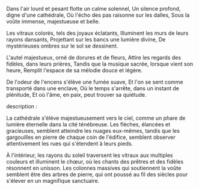 
Dans l'air lourd et pesant flotte un calme solennel,
Un silence profond, digne d'une cathédrale,
Où l'écho des pas raisonne sur les dalles,
Sous la voûte immense, majestueuse et belle.

Les vitraux colorés, tels des joyaux éclatants,
Illuminent les murs de leurs rayons dansants,
Projettant sur les bancs une lumière divine,
De mystérieuses ombres sur le sol se dessinent.

L'autel majestueux, orné de dorures et de fleurs,
Attire les regards des fidèles, dans leurs prières,
Tandis que la musique sacrée, lorsque vient son heure,
Remplit l'espace de sa mélodie douce et légère.

De l'odeur de l'encens s'élève une fumée suave,
Et l'on se sent comme transporté dans une enclave,
Où le temps s'arrête, dans un instant de plénitude,
Et où l'âme, en paix, peut trouver sa quiétude.


description :

La cathédrale s'élève majestueusement vers le ciel, comme un phare de lumière éternelle dans la cité ténébreuse. Les flèches, élancées et gracieuses, semblent atteindre les nuages eux-mêmes, tandis que les gargouilles en pierre de chaque coin de l'édifice, semblent observer attentivement les rues qui s'étendent à leurs pieds.

À l'intérieur, les rayons du soleil traversent les vitraux aux multiples couleurs et illuminent le chœur, où les chants des prêtres et des fidèles résonnent en unisson. Les colonnes massives qui soutiennent la voûte semblent être des arbres de pierre, qui ont poussé au fil des siècles pour s'élever en un magnifique sanctuaire.
